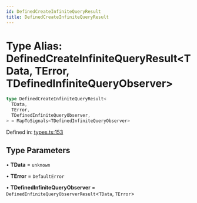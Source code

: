 ```yaml
---
id: DefinedCreateInfiniteQueryResult
title: DefinedCreateInfiniteQueryResult
---
```


<!-- DO NOT EDIT: this page is autogenerated from the type comments -->

# Type Alias: DefinedCreateInfiniteQueryResult\<TData, TError, TDefinedInfiniteQueryObserver\>

```ts
type DefinedCreateInfiniteQueryResult<
  TData,
  TError,
  TDefinedInfiniteQueryObserver,
> = MapToSignals<TDefinedInfiniteQueryObserver>
```

Defined in: [types.ts:153](https://github.com/TanStack/query/blob/main/packages/angular-query-experimental/src/types.ts#L153)

## Type Parameters

• **TData** = `unknown`

• **TError** = `DefaultError`

• **TDefinedInfiniteQueryObserver** = `DefinedInfiniteQueryObserverResult`\<`TData`, `TError`\>
